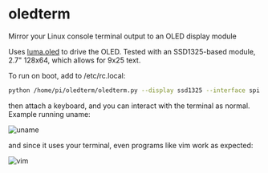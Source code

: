 # oledterm

Mirror your Linux console terminal output to an OLED display module

Uses [luma.oled](https://github.com/rm-hull/luma.oled) to drive the OLED.
Tested with an SSD1325-based module, 2.7" 128x64, which allows for 9x25 text.

To run on boot, add to /etc/rc.local:

```sh
python /home/pi/oledterm/oledterm.py --display ssd1325 --interface spi --rotate 2 &
```

then attach a keyboard, and you can interact with the terminal as normal.
Example running uname:

![uname](https://user-images.githubusercontent.com/26856618/32824814-52bb1466-c997-11e7-8b0c-00db29a27c76.png)

and since it uses your terminal, even programs like vim work as expected:

![vim](https://user-images.githubusercontent.com/26856618/32824815-52cfa9a8-c997-11e7-9fc2-4309655835d2.png)
